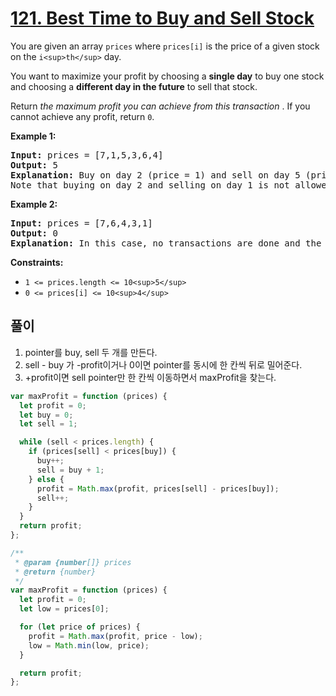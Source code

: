# [121. Best Time to Buy and Sell Stock](https://leetcode.com/problems/best-time-to-buy-and-sell-stock/)

You are given an array `prices` where `prices[i]` is the price of a given stock on the `i<sup>th</sup>` day.

You want to maximize your profit by choosing a **single day** to buy one stock and choosing a **different day in the future** to sell that stock.

Return _the maximum profit you can achieve from this transaction_ . If you cannot achieve any profit, return `0`.

**Example 1:**

<pre><strong>Input:</strong> prices = [7,1,5,3,6,4]
<strong>Output:</strong> 5
<strong>Explanation:</strong> Buy on day 2 (price = 1) and sell on day 5 (price = 6), profit = 6-1 = 5.
Note that buying on day 2 and selling on day 1 is not allowed because you must buy before you sell.
</pre>

**Example 2:**

<pre><strong>Input:</strong> prices = [7,6,4,3,1]
<strong>Output:</strong> 0
<strong>Explanation:</strong> In this case, no transactions are done and the max profit = 0.
</pre>

**Constraints:**

- `1 <= prices.length <= 10<sup>5</sup>`
- `0 <= prices[i] <= 10<sup>4</sup>`

## 풀이

1. pointer를 buy, sell 두 개를 만든다.
2. sell - buy 가 -profit이거나 0이면 pointer를 동시에 한 칸씩 뒤로 밀어준다.
3. +profit이면 sell pointer만 한 칸씩 이동하면서 maxProfit을 찾는다.

```javascript
var maxProfit = function (prices) {
  let profit = 0;
  let buy = 0;
  let sell = 1;

  while (sell < prices.length) {
    if (prices[sell] < prices[buy]) {
      buy++;
      sell = buy + 1;
    } else {
      profit = Math.max(profit, prices[sell] - prices[buy]);
      sell++;
    }
  }
  return profit;
};
```

```javascript
/**
 * @param {number[]} prices
 * @return {number}
 */
var maxProfit = function (prices) {
  let profit = 0;
  let low = prices[0];

  for (let price of prices) {
    profit = Math.max(profit, price - low);
    low = Math.min(low, price);
  }

  return profit;
};
```
